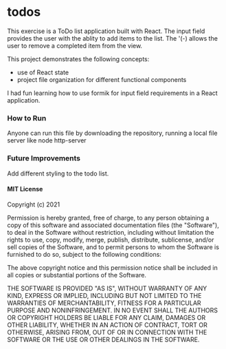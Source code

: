 # todos
This exercise is a ToDo list application built with React.  The input field provides the user with the ablity to add items to the list.  The '(-) allows the user to remove a completed item from the view.


This project demonstrates the following concepts: 
- use of React state
- project file organization for different functional components


I had fun learning how to use formik for input field requirements in a React application.

### How to Run
Anyone can run this file by downloading the repository, running a local file server like node http-server


### Future Improvements
Add different styling to the todo list.


#### MIT License
Copyright (c) 2021 

Permission is hereby granted, free of charge, to any person obtaining a copy
of this software and associated documentation files (the "Software"), to deal
in the Software without restriction, including without limitation the rights
to use, copy, modify, merge, publish, distribute, sublicense, and/or sell
copies of the Software, and to permit persons to whom the Software is
furnished to do so, subject to the following conditions:

The above copyright notice and this permission notice shall be included in all
copies or substantial portions of the Software.

THE SOFTWARE IS PROVIDED "AS IS", WITHOUT WARRANTY OF ANY KIND, EXPRESS OR
IMPLIED, INCLUDING BUT NOT LIMITED TO THE WARRANTIES OF MERCHANTABILITY,
FITNESS FOR A PARTICULAR PURPOSE AND NONINFRINGEMENT. IN NO EVENT SHALL THE
AUTHORS OR COPYRIGHT HOLDERS BE LIABLE FOR ANY CLAIM, DAMAGES OR OTHER
LIABILITY, WHETHER IN AN ACTION OF CONTRACT, TORT OR OTHERWISE, ARISING FROM,
OUT OF OR IN CONNECTION WITH THE SOFTWARE OR THE USE OR OTHER DEALINGS IN THE
SOFTWARE.